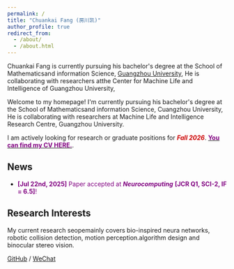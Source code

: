 ```yaml
---
permalink: /
title: "Chuankai Fang (房川凯)"
author_profile: true
redirect_from: 
  - /about/
  - /about.html
---
```



Chuankai Fang is currently pursuing his bachelor's degree at the School of Mathematicsand information Science, [Guangzhou University](https://english.gzhu.edu.cn/), He is collaborating with researchers atthe Center for Machine Life and Intelligence of Guangzhou University, 


Welcome to my homepage! I'm currently pursuing his bachelor's degree at the School of Mathematicsand information Science, Cuangzhou University, He is collaborating with researchers at Machine Life and Intelligence Research Centre, Guangzhou University.


I am actively looking for research or graduate positions for ***<font color = '#CC0000'>Fall 2026</font>***. [**<font color = '#800080'>You can find my CV HERE.</font>**](../assets/CV.pdf).


## News

* <font color = '#800080'>**[Jul 22nd, 2025]** Paper accepted at ***Neurocomputing*** **[JCR Q1, SCI-2, IF = 6.5]**!</font>



## Research Interests

My current research seopemainly covers bio-inspired neura networks, robotic collision detection, motion perception.algorithm design and binocular stereo vision.






[GitHub](https://github.com/TOTOT123456) / [WeChat](../images/ckf.png) 

